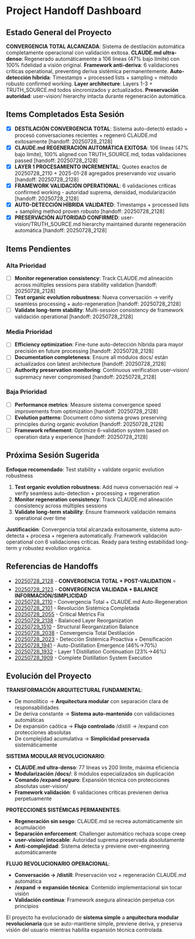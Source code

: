# Project Handoff Dashboard

## Estado General del Proyecto

**CONVERGENCIA TOTAL ALCANZADA**: Sistema de destilación automática completamente operacional con validación exitosa. **CLAUDE.md ultra-denso**: Regenerado automáticamente a 106 líneas (47% bajo límite) con 100% fidelidad a visión original. **Framework anti-deriva**: 6 validaciones críticas operational, preventing deriva sistémica permanentemente. **Auto-detección híbrida**: Timestamps + processed lists + sampling = método robusto confirmed working. **Layer architecture**: Layers 1-3 + TRUTH_SOURCE.md todos sincronizados y actualizados. **Preservación autoridad**: user-vision/ hierarchy intacta durante regeneración automática.

## Items Completados Esta Sesión

- [x] **DESTILACIÓN CONVERGENCIA TOTAL**: Sistema auto-detectó estado + procesó conversaciones recientes + regeneró CLAUDE.md exitosamente [handoff: 20250728_2128]
- [x] **CLAUDE.md REGENERACIÓN AUTOMÁTICA EXITOSA**: 106 líneas (47% bajo límite), 100% aligned con TRUTH_SOURCE.md, todas validaciones passed [handoff: 20250728_2128]
- [x] **LAYER 1 PROCESAMIENTO INCREMENTAL**: Quotes exactos de 20250728_2110 + 2025-01-28 agregados preservando voz usuario [handoff: 20250728_2128]
- [x] **FRAMEWORK VALIDACIÓN OPERATIONAL**: 6 validaciones críticas confirmed working - autoridad suprema, densidad, modularización [handoff: 20250728_2128]
- [x] **AUTO-DETECCIÓN HÍBRIDA VALIDATED**: Timestamps + processed lists + sampling method proven robusto [handoff: 20250728_2128]
- [x] **PRESERVACIÓN AUTORIDAD CONFIRMED**: user-vision/TRUTH_SOURCE.md hierarchy maintained durante regeneración automática [handoff: 20250728_2128]

## Items Pendientes

### Alta Prioridad
- [ ] **Monitor regeneration consistency**: Track CLAUDE.md alineación across múltiples sessions para stability validation [handoff: 20250728_2128]
- [ ] **Test organic evolution robustness**: Nueva conversación → verify seamless processing + auto-regeneration [handoff: 20250728_2128]
- [ ] **Validate long-term stability**: Multi-session consistency de framework validación operational [handoff: 20250728_2128]

### Media Prioridad
- [ ] **Efficiency optimization**: Fine-tune auto-detección híbrida para mayor precisión en future processing [handoff: 20250728_2128]
- [ ] **Documentation completeness**: Ensure all módulos docs/ están actualizados con latest architecture [handoff: 20250728_2128]
- [ ] **Authority preservation monitoring**: Continuous verification user-vision/ supremacy never compromised [handoff: 20250728_2128]

### Baja Prioridad  
- [ ] **Performance metrics**: Measure sistema convergence speed improvements from optimization [handoff: 20250728_2128]
- [ ] **Evolution patterns**: Document cómo sistema grows preserving principles during organic evolution [handoff: 20250728_2128]
- [ ] **Framework refinement**: Optimize 6-validation system based on operation data y experience [handoff: 20250728_2128]

## Próxima Sesión Sugerida

**Enfoque recomendado**: Test stability + validate organic evolution robustness  
1. **Test organic evolution robustness**: Add nueva conversación real → verify seamless auto-detection + processing + regeneration  
2. **Monitor regeneration consistency**: Track CLAUDE.md alineación consistency across múltiples sessions
3. **Validate long-term stability**: Ensure framework validación remains operational over time

**Justificación**: Convergencia total alcanzada exitosamente, sistema auto-detecta + procesa + regenera automatically. Framework validación operational con 6 validaciones críticas. Ready para testing estabilidad long-term y robustez evolution orgánica.

## Referencias de Handoffs

- [20250728_2128](20250728_2128_destilacion-convergencia-total-post-validation.md) - **CONVERGENCIA TOTAL + POST-VALIDATION** ⭐
- [20250728_2123](20250728_2123_destillation-convergence-validated.md) - **CONVERGENCIA VALIDADA + BALANCE INFORMACIÓN/SIMPLICIDAD**
- [20250728_2110](20250728_2110_complete-distillation-convergence-claude-regeneration.md) - Convergencia Total + CLAUDE.md Auto-Regeneration  
- [20250728_2101](20250728_2101_systemic-revolution-modular-architecture.md) - Revolución Sistémica Completada
- [20250728_2055](20250728_2055_invalid-metrics-hybrid-detection-fix.md) - Critical Metrics Fix
- [20250729_2138](20250729_2138_balanced-layer-reorganization.md) - Balanced Layer Reorganization
- [20250729_1510](20250729_1510_structural-reorganization-balance.md) - Structural Reorganization Balance  
- [20250728_2038](20250728_2038_complete-distillation-convergence.md) - Convergencia Total Destilación
- [20250728_2023](20250728_2023_systemic-detection-densification.md) - Detección Sistémica Proactiva + Densificación
- [20250728_1941](20250728_1941_auto-distillation-continuation.md) - Auto-Distillation Emergence (46%→70%)
- [20250728_1932](20250728_1932_layer1-distillation-continuation.md) - Layer 1 Distillation Continuation (23%→46%)
- [20250728_1909](20250728_1909_distillation-system-execution.md) - Complete Distillation System Execution

## Evolución del Proyecto

**TRANSFORMACIÓN ARQUITECTURAL FUNDAMENTAL**:
- De monolítico → **Arquitectura modular** con separación clara de responsabilidades
- De deriva constante → **Sistema auto-mantenido** con validaciones automáticas
- De expansión caótica → **Flujo controlado** /distill → /expand con protecciones absolutas
- De complejidad acumulativa → **Simplicidad preservada** sistemáticamente

**SISTEMA MODULAR REVOLUCIONARIO**:
- **CLAUDE.md ultra-denso**: 77 líneas vs 200 límite, máxima eficiencia
- **Modularización /docs/**: 8 módulos especializados sin duplicación
- **Comando /expand seguro**: Expansión técnica con protecciones absolutas user-vision/
- **Framework validación**: 6 validaciones críticas previenen deriva perpetuamente

**PROTECCIONES SISTÉMICAS PERMANENTES**:
- **Regeneración sin sesgo**: CLAUDE.md se recrea automáticamente sin acumulación
- **Separación enforcement**: Challenger automático rechaza scope creep
- **user-vision/ intocable**: Autoridad suprema preservada absolutamente
- **Anti-complejidad**: Sistema detecta y previene over-engineering automáticamente

**FLUJO REVOLUCIONARIO OPERACIONAL**:
- **Conversación → /distill**: Preservación voz + regeneración CLAUDE.md automática
- **/expand → expansión técnica**: Contenido implementacional sin tocar visión  
- **Validación continua**: Framework asegura alineación perpetua con principios

El proyecto ha evolucionado de **sistema simple** a **arquitectura modular revolucionaria** que se auto-mantiene simple, previene deriva, y preserva visión del usuario mientras habilita expansión técnica controlada.